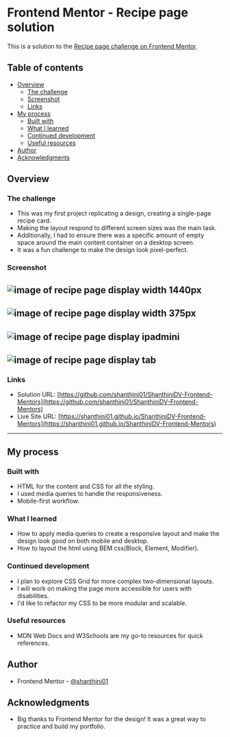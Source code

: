 # Frontend Mentor - Recipe page solution

This is a solution to the [Recipe page challenge on Frontend Mentor](https://www.frontendmentor.io/challenges/recipe-page-KiTsR8QQKm).

## Table of contents

- [Overview](#overview)
  - [The challenge](#the-challenge)
  - [Screenshot](#screenshot)
  - [Links](#links)
- [My process](#my-process)
  - [Built with](#built-with)
  - [What I learned](#what-i-learned)
  - [Continued development](#continued-development)
  - [Useful resources](#useful-resources)
- [Author](#author)
- [Acknowledgments](#acknowledgments)


## Overview

### The challenge
  - This was my first project replicating a design, creating a single-page recipe card.
  - Making the layout respond to different screen sizes was the main task.
  - Additionally, I had to ensure there was a specific amount of empty space around the main content container on a desktop screen.
  - It was a fun challenge to make the design look pixel-perfect.
  
### Screenshot

![image of recipe page display width 1440px](screenshots/screencapture-file-F-frontend-mentor-recipe-page-main-index-html-1440px.png)
------
![image of recipe page display width 375px](screenshots/screencapture-file-F-frontend-mentor-recipe-page-main-index-html-375px.png)
------
![image of recipe page display ipadmini](screenshots/screencapture-file-F-frontend-mentor-recipe-page-main-index-html-ipadmini-tab.png)
------
![image of recipe page display tab](screenshots/screencapture-file-F-frontend-mentor-recipe-page-main-index-html-iphone-14-pro-max.png)
---
### Links

- Solution URL: [https://github.com/shanthini01/ShanthiniDV-Frontend-Mentors](https://github.com/shanthini01/ShanthiniDV-Frontend-Mentors)
- Live Site URL: [https://shanthini01.github.io/ShanthiniDV-Frontend-Mentors](https://shanthini01.github.io/ShanthiniDV-Frontend-Mentors)

------

## My process

### Built with
- HTML for the content and CSS for all the styling.
- I used media queries to handle the responsiveness.
- Mobile-first workflow.

### What I learned

- How to apply media queries to create a responsive layout and make the design look good on both mobile and desktop.
- How to layout the html using BEM css(Block, Element, Modifier).

### Continued development

- I plan to explore CSS Grid for more complex two-dimensional layouts.
- I will work on making the page more accessible for users with disabilities.
- I'd like to refactor my CSS to be more modular and scalable.

### Useful resources

- MDN Web Docs and W3Schools are my go-to resources for quick references.

## Author

- Frontend Mentor - [@shanthini01](https://www.frontendmentor.io/profile/shanthini01)

## Acknowledgments
- Big thanks to Frontend Mentor for the design! It was a great way to practice and build my portfolio.
